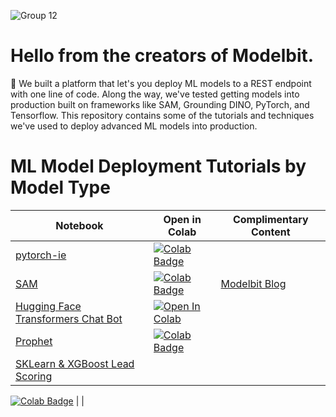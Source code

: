 ![Group 12](https://github.com/Modelbit/notebooks/assets/141672293/1e568e01-e059-4fea-8ce8-e1bf671b70c5)


# Hello from the creators of Modelbit.
:wave: We built a platform that let's you deploy ML models to a REST endpoint with one line of code. Along the way, we've tested getting models into production built on frameworks like SAM, Grounding DINO, PyTorch, and Tensorflow. This repository contains some of the tutorials and techniques we've used to deploy advanced ML models into production.

# ML Model Deployment Tutorials by Model Type

| Notebook | Open in Colab | Complimentary Content |
| --- | --- |---|
| [pytorch-ie](https://github.com/Modelbit/notebooks/blob/main/notebooks/deploy_a_pytorch-ie_model_to_a_rest_endpoint.ipynb) | [![Colab Badge](https://colab.research.google.com/assets/colab-badge.svg)](https://colab.research.google.com/drive/1YDbW62BATXcRUGOsIMPzDlig2rMNs3Pc) |
| [SAM](https://github.com/Modelbit/notebooks/blob/main/notebooks/deploy_a_sam_model_to_a_rest_endpoint.ipynb) | [![Colab Badge](https://colab.research.google.com/assets/colab-badge.svg)](https://colab.research.google.com/drive/1wxxKBASR08vhbL150CFGNZEz8cIGxApf#scrollTo=6rivel5IrfEw) | [Modelbit Blog](https://www.modelbit.com/blog/deploying-a-segment-anything-image-recognition-model-to-a-rest-endpoint) |
| [Hugging Face Transformers Chat Bot](https://github.com/Modelbit/notebooks/blob/main/notebooks/deploy_a_hugging_face_transformers_chat_support_bot_to_a_rest_endpoint.ipynb) | <a target="_blank" href="https://colab.research.google.com/github/Modelbit/notebooks/blob/main/notebooks/deploy_a_hugging_face_transformers_chat_support_bot_to_a_rest_endpoint.ipynb"> <img src="https://colab.research.google.com/assets/colab-badge.svg" alt="Open In Colab"/> </a> |
| [Prophet](https://github.com/Modelbit/notebooks/blob/main/notebooks/deploy_a_prophet_model_to_a_rest_endpoint.ipynb) | [![Colab Badge](https://colab.research.google.com/assets/colab-badge.svg)](https://colab.research.google.com/github/Modelbit/notebooks/blob/main/notebooks/deploy_a_prophet_model_to_a_rest_endpoint.ipynb) |
| [SKLearn & XGBoost Lead Scoring](https://github.com/Modelbit/notebooks/blob/main/notebooks/deploy_an_sklearn_and_xgboost_lead_scoring_model_to_a_rest_endpoint.ipynb) |

[![Colab Badge](https://colab.research.google.com/assets/colab-badge.svg)](https://colab.research.google.com/github/Modelbit/notebooks/blob/main/notebooks/deploy_an_sklearn_and_xgboost_lead_scoring_model_to_a_rest_endpoint.ipynb) | |
